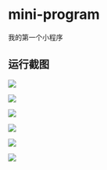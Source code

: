 # mini-program

我的第一个小程序

## 运行截图

![](/imgs/preview/1.png)

![](/imgs/preview/2.png)

![](/imgs/preview/3.png)

![](/imgs/preview/4.png)

![](/imgs/preview/5.png)

![](/imgs/preview/6.png)